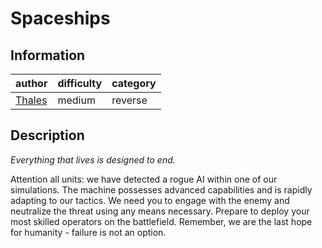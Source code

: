 # Spaceships

## Information
| author                       | difficulty | category |
|------------------------------|------------|----------|
| [Thales](https://thalium.re) | medium     | reverse  |

## Description
*Everything that lives is designed to end.*

Attention all units: we have detected a rogue AI within one of our simulations. The machine possesses advanced capabilities and is rapidly adapting to our tactics. We need you to engage with the enemy and neutralize the threat using any means necessary. Prepare to deploy your most skilled operators on the battlefield. Remember, we are the last hope for humanity - failure is not an option.